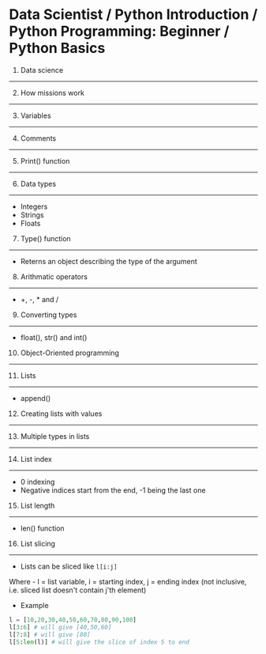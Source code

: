 Data Scientist / Python Introduction / Python Programming: Beginner / Python Basics
===================================================================================

1. Data science
---------------
2. How missions work
--------------------
3. Variables
------------
4. Comments
-----------
5. Print() function
-----------------
6. Data types
-------------
- Integers
- Strings
- Floats
7. Type() function
------------------
- Reterns an object describing the type of the argument
8. Arithmatic operators
-----------------------
- +, -, * and /
9. Converting types
-------------------
- float(), str() and int()
10. Object-Oriented programming
-------------------------------
11. Lists
---------
- append()
12. Creating lists with values
------------------------------
13. Multiple types in lists
---------------------------
14. List index
--------------
- 0 indexing
- Negative indices start from the end, -1 being the last one
15. List length
---------------
- len() function
16. List slicing
----------------
- Lists can be sliced like `l[i:j]`

Where -
l = list variable,
i = starting index,
j = ending index (not inclusive, i.e. sliced list doesn't contain j'th element)

- Example
```python
l = [10,20,30,40,50,60,70,80,90,100]
l[3:6] # will give [40,50,60]
l[7:8] # will give [80]
l[5:len(l)] # will give the slice of index 5 to end
```
